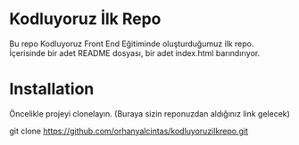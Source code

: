 # Kodluyoruz İlk Repo
Bu repo Kodluyoruz Front End Eğitiminde oluşturduğumuz ilk repo. İçerisinde bir adet README dosyası, bir adet index.html barındırıyor.
# Installation
Öncelikle projeyi clonelayın. (Buraya sizin reponuzdan aldığınız link gelecek)

git clone https://github.com/orhanyalcintas/kodluyoruzilkrepo.git
